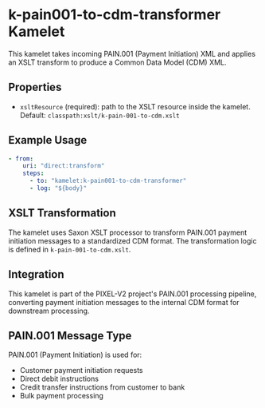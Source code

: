 # k-pain001-to-cdm-transformer Kamelet

This kamelet takes incoming PAIN.001 (Payment Initiation) XML and applies an XSLT transform to produce a Common Data Model (CDM) XML.

## Properties

- `xsltResource` (required): path to the XSLT resource inside the kamelet. Default: `classpath:xslt/k-pain-001-to-cdm.xslt`

## Example Usage

```yaml
- from:
    uri: "direct:transform"
    steps:
      - to: "kamelet:k-pain001-to-cdm-transformer"
      - log: "${body}"
```

## XSLT Transformation

The kamelet uses Saxon XSLT processor to transform PAIN.001 payment initiation messages to a standardized CDM format. The transformation logic is defined in `k-pain-001-to-cdm.xslt`.

## Integration

This kamelet is part of the PIXEL-V2 project's PAIN.001 processing pipeline, converting payment initiation messages to the internal CDM format for downstream processing.

## PAIN.001 Message Type

PAIN.001 (Payment Initiation) is used for:

- Customer payment initiation requests
- Direct debit instructions
- Credit transfer instructions from customer to bank
- Bulk payment processing
